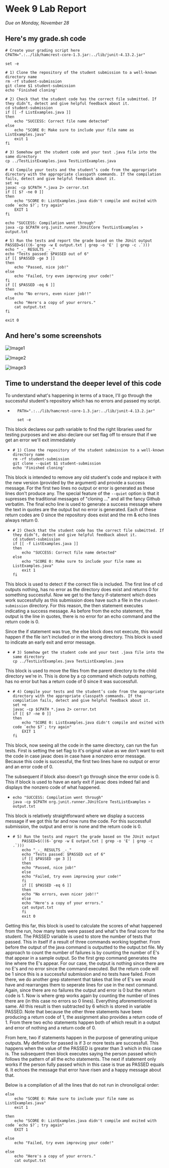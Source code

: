 # __Week 9 Lab Report__
*Due on Monday, November 28*

## Here's my grade.sh code
```
# Create your grading script here
CPATH=".:../lib/hamcrest-core-1.3.jar:../lib/junit-4.13.2.jar"

set -e

# 1) Clone the repository of the student submission to a well-known directory name
rm -rf student-submission
git clone $1 student-submission
echo 'Finished cloning'

# 2) Check that the student code has the correct file submitted. If they didn’t, detect and give helpful feedback about it.
cd student-submission
if [[ -f ListExamples.java ]]
then
	echo "SUCCESS: Correct file name detected"
else
	echo "SCORE 0: Make sure to include your file name as ListExamples.java"
	exit 1
fi

# 3) Somehow get the student code and your test .java file into the same directory
cp ../TestListExamples.java TestListExamples.java

# 4) Compile your tests and the student’s code from the appropriate directory with the appropriate classpath commands. If the compilation fails, detect and give helpful feedback about it.
set +e
javac -cp $CPATH *.java 2> cerror.txt
if [[ $? -ne 0 ]]
then
	echo "SCORE 0: ListExamples.java didn't compile and exited with code `echo $?`; try again"
	EXIT 1
fi

echo "SUCCESS: Compilation went through" 
java -cp $CPATH org.junit.runner.JUnitCore TestListExamples > output.txt

# 5) Run the tests and report the grade based on the JUnit output
PASSED=$(((6-`grep -w E output.txt | grep -o 'E' | grep -c .`)))
echo "_-_ RESULTS _-_"
echo "Tests passed: $PASSED out of 6"
if [[ $PASSED -ge 3 ]]
then
	echo "Passed, nice job!"
else
	echo "Failed, try even improving your code!"
fi
if [[ $PASSED -eq 6 ]]
then
	echo "No errors, even nicer job!!"
else
	echo "Here's a copy of your errors."
	cat output.txt
fi

exit 0
```

## And here's some screenshots
![Image1](pics/good.png)

![Image2](pics/bad.png)

![Image3](pics/miss.png)



## Time to understand the deeper level of this code

To understand what's happening in terms of a trace, I'll go through the successful student's repository which has no errors and passed my script.

* ```
    PATH=".:../lib/hamcrest-core-1.3.jar:../lib/junit-4.13.2.jar"

    set -e
    ```

This block declares our path variable to find the right libraries used for testing purposes and we also declare our set flag off to ensure that if we get an error we'll exit immediately

*   ```
    # 1) Clone the repository of the student submission to a well-known directory name
    rm -rf student-submission
    git clone --quiet $1 student-submission
    echo 'Finished cloning'
    ```

This block is intended to remove any old student's code and replace it with the new version (provided by the argument) and provide a success message. For the first two lines no output or error is generated as these lines don't produce any. The special feature of the `--quiet` option is that it supresses the traditional messages of "cloning ..." and all the fancy Github verbatim. The final echo line is used to generate a success message where the text in quotes are the output but no error is generated. Each of these return codes are 0 since the repository does exist and the rm & echo lines always return 0.

*   ```
    # 2) Check that the student code has the correct file submitted. If they didn’t, detect and give helpful feedback about it.
    cd student-submission
    if [[ -f ListExamples.java ]]
    then
        echo "SUCCESS: Correct file name detected"
    else
        echo "SCORE 0: Make sure to include your file name as ListExamples.java"
        exit 1
    fi
    ```

This block is used to detect if the correct file is included. The first line of cd outputs nothing, has no error as the directory does exist and returns 0 for something successful. Now we get to the fancy if-statement which does work successfully as this submission does have such a file in the `student-submission` directory. For this reason, the then statement executes indicating a success message. As before from the echo statement, the output is the line in quotes, there is no error for an echo command and the return code is 0. 

Since the if statement was true, the else block does not execute, this would happen if the file isn't included or in the wrong directory. This block is used to indicate an early exit and error message.

*   ```
    # 3) Somehow get the student code and your test .java file into the same directory
    cp ../TestListExamples.java TestListExamples.java
    ```

This block is used to move the files from the parent directory to the child directory we're in. This is done by a cp command which outputs nothing, has no error but has a return code of 0 since it was successfull.

*   ```
    # 4) Compile your tests and the student’s code from the appropriate directory with the appropriate classpath commands. If the compilation fails, detect and give helpful feedback about it.
    set +e
    javac -cp $CPATH *.java 2> cerror.txt
    if [[ $? -ne 0 ]]
    then
        echo "SCORE 0: ListExamples.java didn't compile and exited with code `echo $?`; try again"
        EXIT 1
    fi
    ```

This block, now seeing all the code in the same directory, can run the fun tests. First is setting the set flag to it's original value as we don't want to exit the code in case javac does in case have a nonzero error message. Because this code is successful, the first two lines have no output or error and an error code of 0. 

The subsequent if block also doesn't go through since the error code is 0. This if block is used to have an early exit if javac does indeed fail and displays the nonzero code of what happened.

*   ```
    echo "SUCCESS: Compilation went through" 
    java -cp $CPATH org.junit.runner.JUnitCore TestListExamples > output.txt
    ```

This block is relatively straightforward where we display a success message if we got this far and now runs the code. For this successfull submission, the output and error is none and the return code is 0.

*   ```
	# 5) Run the tests and report the grade based on the JUnit output
	    PASSED=$(((6-`grep -w E output.txt | grep -o 'E' | grep -c .`)))
	    echo "_-_ RESULTS _-_"
	    echo "Tests passed: $PASSED out of 6"
	    if [[ $PASSED -ge 3 ]]
	    then
		echo "Passed, nice job!"
	    else
		echo "Failed, try even improving your code!"
	    fi
	    if [[ $PASSED -eq 6 ]]
	    then
		echo "No errors, even nicer job!!"
	    else
		echo "Here's a copy of your errors."
		cat output.txt
	    fi
	    exit 0
    ```

Getting this far, this block is used to calculate the scores of what happened from the run, how many tests were passed and what's the final score for the student. The PASSED variable is used to store the number of tests that passed. This in itself if a result of three commands working together. From before the output of the java command is outputted to the output.txt file. My approach to count the number of failures is by counting the number of E's that appear in a sample output. So the first grep command generates the line where the E's appear. For our case, the output is nothing since there are no E's and no error since the command executed. But the return code will be 1 since this is a successful submission and no tests have failed. From there, we do another grep statement that takes that line of E's we would have and rearranges them to seperate lines for use in the next command. Again, since there are no failures the output and error is 0 but the return code is 1. Now is where grep works again by counting the number of lines there are (in this case no errors so 0 lines). Everything aforementioned is same. All this result is then subtracted by 6 which is stored in variable PASSED. Note that because the other three statements have been producing a return code of 1, the assignment also provides a return code of 1. From there two echo statements happen both of which result in a output and error of nothing and a return code of 0. 

From here, two if statements happen in the purpose of generating unique outputs. My defintion for passed is if 3 or more tests are successfull. This happens when the value of the PASSED is greater than 3 which in this case is. The subsequent then block executes saying the person passed which follows the pattern of all the echo statements.
The next if statement only works if the person fully passed which in this case is true as PASSED equals 6. It echoes the message that error have risen and a happy message about that.

Below is a compilation of all the lines that do not run in chronoligcal order:
```
else
	echo "SCORE 0: Make sure to include your file name as ListExamples.java"
	exit 1

then
	echo "SCORE 0: ListExamples.java didn't compile and exited with code `echo $?`; try again"
	EXIT 1

else
	echo "Failed, try even improving your code!"

else
	echo "Here's a copy of your errors."
	cat output.txt
```

